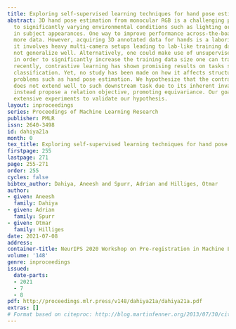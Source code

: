 ```yaml
---
title: Exploring self-supervised learning techniques for hand pose estimation
abstract: 3D hand pose estimation from monocular RGB is a challenging problem due
  to significantly varying environmental conditions such as lighting or variation
  in subject appearances. One way to improve performance across-the-board is to introduce
  more data. However, acquiring 3D annotated data for hands is a laborious task, as
  it involves heavy multi-camera setups leading to lab-like training data which does
  not generalize well. Alternatively, one could make use of unsupervised pre-training
  in order to significantly increase the training data size one can train on. More
  recently, contrastive learning has shown promising results on tasks such as image
  classification. Yet, no study has been made on how it affects structured regression
  problems such as hand pose estimation. We hypothesize that the contrastive objective
  does not extend well to such downstream task due to its inherent invariance and
  instead propose a relation objective, promoting equivariance. Our goal is to perform
  extensive experiments to validate our hypothesis.
layout: inproceedings
series: Proceedings of Machine Learning Research
publisher: PMLR
issn: 2640-3498
id: dahiya21a
month: 0
tex_title: Exploring self-supervised learning techniques for hand pose estimation
firstpage: 255
lastpage: 271
page: 255-271
order: 255
cycles: false
bibtex_author: Dahiya, Aneesh and Spurr, Adrian and Hilliges, Otmar
author:
- given: Aneesh
  family: Dahiya
- given: Adrian
  family: Spurr
- given: Otmar
  family: Hilliges
date: 2021-07-08
address:
container-title: NeurIPS 2020 Workshop on Pre-registration in Machine Learning
volume: '148'
genre: inproceedings
issued:
  date-parts:
  - 2021
  - 7
  - 8
pdf: http://proceedings.mlr.press/v148/dahiya21a/dahiya21a.pdf
extras: []
# Format based on citeproc: http://blog.martinfenner.org/2013/07/30/citeproc-yaml-for-bibliographies/
---
```

